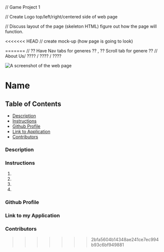// Game Project 1

// Create Logo top/left/right/centered side of web page

// Discuss layout of the page (skeleton HTML) figure out how the page will function.

<<<<<<< HEAD
//  create mock-up (how page is going to look)


        
=======
// ?? Have Nav tabs for generes ?? , ?? Scroll tab for genere ??
// About Us/ ???? / ???? / ????

![A screenshot of the web page](.png)

# Name

## Table of Contents

- [Description](#description)
- [Instructions](#instructions)
- [Github Profile](#github-profile)
- [Link to Application](#link-to-application)
- [Contributors](#contributors)

### Description

### Instructions

1.
2.
3.
4.

### Github Profile

### Link to my Application

### Contributors
>>>>>>> 2bfa5604b14348ae241ce7ec994b93c6bf949881
